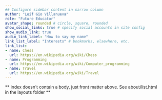 ```yaml
---
## Configure sidebar content in narrow column
author: "Leif Gio Villanueva"
role: "Future Educator"
avatar_shape: rounded # circle, square, rounded
show_social_links: true # specify social accounts in site config
show_audio_link: true
audio_link_label: "How to say my name"
link_list_label: "Interests" # bookmarks, elsewhere, etc.
link_list:
- name: Chess
  url: https://en.wikipedia.org/wiki/Chess
- name: Programming
  url: https://en.wikipedia.org/wiki/Computer_programming
- name: Travel
  url: https://en.wikipedia.org/wiki/Travel
---
```


** index doesn't contain a body, just front matter above.
See about/list.html in the layouts folder **
